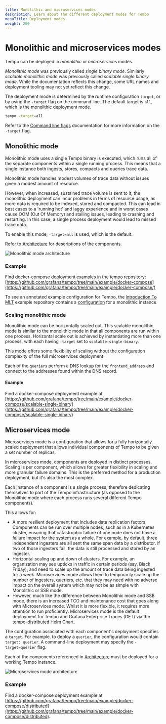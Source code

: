 ```yaml
---
title: Monolithic and microservices modes
description: Learn about the different deployment modes for Tempo
menuTitle: Deployment modes
weight: 200
---
```


# Monolithic and microservices modes

Tempo can be deployed in _monolithic_ or _microservices_ modes.

_Monolithic mode_ was previously called _single binary mode_. Similarly _scalable monolithic mode_ was previously called _scalable single binary mode_.
While the documentation reflects this change, some URL names and deployment tooling may not yet reflect this change.

The deployment mode is determined by the runtime configuration `target`, or
by using the `-target` flag on the command line. The default target is `all`,
which is the monolithic deployment mode.

```bash
tempo -target=all
```

Refer to the [Command line flags](../command-line-flags/) documentation for more information on the `-target` flag.

## Monolithic mode

Monolithic mode uses a single Tempo binary is executed, which runs all of the separate components within a single running process.
This means that a single instance both ingests, stores, compacts and queries trace data.

Monolithic mode handles modest volumes of trace data without issues given a modest amount of resource. 

However, when increased, sustained trace volume is sent to it, the monolithic deployment can incur problems in terms of resource usage, as more data is required to be indexed, stored and compacted.
This can lead in best cases to a 'running hot' and laggy experience and in worst cases cause OOM (Out Of Memory) and stalling issues, leading to crashing and restarting.
In this case, a single process deployment would lead to missed trace data.

To enable this mode, `-target=all` is used, which is the default.

Refer to [Architecture](../../../introduction/architecture/) for descriptions of the components.

![Monolithic mode architecture](/media/docs/tempo/architecture/tempo-TempoSingleBinary-arch.png)

### Example

Find docker-compose deployment examples in the tempo repository: [https://github.com/grafana/tempo/tree/main/example/docker-compose](https://github.com/grafana/tempo/tree/main/example/docker-compose/)

To see an annotated example configuration for Tempo, the [Introduction To MLT](https://github.com/grafana/intro-to-mlt) example repository contains a [configuration](https://github.com/grafana/intro-to-mlt/blob/main/tempo/tempo.yaml) for a monolithic instance.

### Scaling monolithic mode

Monolithic mode can be horizontally scaled out.
This scalable monolithic mode is similar to the monolithic mode in that all components are run within one process.
Horizontal scale out is achieved by instantiating more than one process, with each having `-target` set to `scalable-single-binary`.

This mode offers some flexibility of scaling without the configuration complexity of the full
microservices deployment.

Each of the `queriers` perform a DNS lookup for the `frontend_address` and connect to the addresses found within the DNS record.

#### Example

Find a docker-compose deployment example at [https://github.com/grafana/tempo/tree/main/example/docker-compose/scalable-single-binary](https://github.com/grafana/tempo/tree/main/example/docker-compose/scalable-single-binary)

## Microservices mode

Microservices mode is a configuration that allows for a fully horizontally scaled deployment that allows individual components of Tempo to be given a set number of replicas.

In microservices mode, components are deployed in distinct processes.
Scaling is per component, which allows for greater flexibility in scaling and more
granular failure domains. This is the preferred method for a production
deployment, but it's also the most complex.

Each instance of a component is a single process, therefore dedicating themselves to part of the Tempo infrastructure (as opposed to the Monolithic mode where each process runs several different Tempo components).

This allows for:

* A more resilient deployment that includes data replication factors. Components can be run over multiple nodes, such as in a Kubernetes cluster, ensuring that catastrophic failure of one node does not have a failure impact for the system as a whole. For example, by default, three independent ingesters are all sent the same span data by a distributor. If two of those ingesters fail, the data is still processed and stored by an ingester.
* Horizontal scaling up and down of clusters. For example, an organization may see upticks in traffic in certain periods (say, Black Friday), and need to scale up the amount of trace data being ingested for a week. Microservices mode allows them to temporarily scale up the number of ingesters, queriers, etc. that they may need with no adverse impact on the overall system which may not be as simple with Monolithic or SSB mode.
* However, much like the difference between Monolithic mode and SSB mode, there is an increased TCO and maintenance cost that goes along with Microservices mode. Whilst it is more flexible, it requires more attention to run proficiently. Microservices mode is the default deployment for Tempo and Grafana Enterprise Traces (GET) via the tempo-distributed Helm Chart.

The configuration associated with each component's deployment specifies a
`target`. For example, to deploy a `querier`, the configuration would contain
`target: querier`. A command-line deployment may specify the `-target=querier`
flag.

Each of the components referenced in [Architecture](../../../introduction/architecture/) must be deployed for a working Tempo instance.

![Microservices mode architecture](/media/docs/tempo/architecture/tempo-TempoMicroservices-arch.png)

### Example

Find a docker-compose deployment example at [https://github.com/grafana/tempo/tree/main/example/docker-compose/distributed](https://github.com/grafana/tempo/tree/main/example/docker-compose/distributed).
